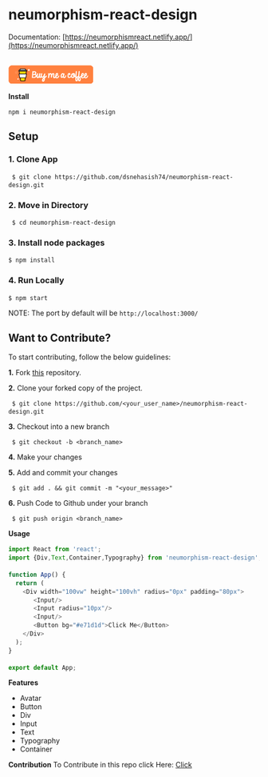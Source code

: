 # neumorphism-react-design

Documentation: [https://neumorphismreact.netlify.app/](https://neumorphismreact.netlify.app/)

<br/>
<a href="https://www.buymeacoffee.com/sdhar"><img src="https://github.com/dsnehasish74/neumorphism-react-design-website/blob/main/src/component/support.png"></img></a>
<br/>

**Install**

```
npm i neumorphism-react-design
```


  
  ## Setup 

  ### 1. Clone App
  
 
     $ git clone https://github.com/dsnehasish74/neumorphism-react-design.git
 
    
 ### 2. Move in Directory
  
     $ cd neumorphism-react-design
   
    
 ### 3. Install node packages
   ```
   $ npm install 
  ```
  
   ### 4. Run Locally 
   ```
   $ npm start  
  ```
  NOTE: The port by default will be ```http://localhost:3000/```
  
  
  
## Want to Contribute?

To start contributing, follow the below guidelines: 

**1.**  Fork [this](https://github.com/dsnehasish74/neumorphism-react-design.git) repository.

**2.**  Clone your forked copy of the project.

     $ git clone https://github.com/<your_user_name>/neumorphism-react-design.git

     
**3.** Checkout into a new branch 

     $ git checkout -b <branch_name>

**4.** Make your changes

**5.** Add and commit your changes

     $ git add . && git commit -m "<your_message>"
     
**6.** Push Code to Github under your branch 

     $ git push origin <branch_name>   

  
**Usage**
```javascript
import React from 'react';
import {Div,Text,Container,Typography} from 'neumorphism-react-design';

function App() {
  return (
    <Div width="100vw" height="100vh" radius="0px" padding="80px">
       <Input/>
       <Input radius="10px"/>
       <Input/>
       <Button bg="#e71d1d">Click Me</Button>
    </Div>
  );
}

export default App;

```

**Features**
  - Avatar
  - Button
  - Div
  - Input
  - Text
  - Typography
  - Container

  
  
**Contribution**
To Contribute in this repo click Here: [Click](https://github.com/dsnehasish74/neumorphism-react-design)
